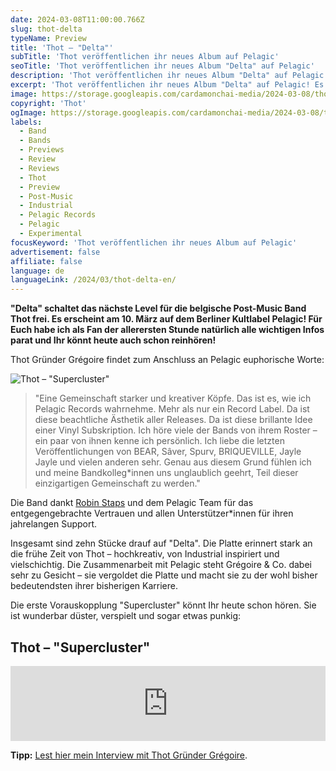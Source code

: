 ```yaml
---
date: 2024-03-08T11:00:00.766Z
slug: thot-delta
typeName: Preview
title: 'Thot – "Delta"'
subTitle: 'Thot veröffentlichen ihr neues Album auf Pelagic'
seoTitle: 'Thot veröffentlichen ihr neues Album "Delta" auf Pelagic'
description: 'Thot veröffentlichen ihr neues Album "Delta" auf Pelagic! Erfahrt hier alles über die sensationelle Fusion und das neue Thot Album!'
excerpt: 'Thot veröffentlichen ihr neues Album "Delta" auf Pelagic! Es ist offiziell! Eine meiner Lieblingsbands schließt sich einem meiner Lieblingslabels an! In diesem Artikel erzähle ich Euch alles über die sensationelle Fusion der belgischen Band mit dem Kultlabel und die großartige Platte!'
image: https://storage.googleapis.com/cardamonchai-media/2024-03-08/thot-soundsvegan-com-jpg-imagine-080808_332033_1024_768/640.webp
copyright: 'Thot'
ogImage: https://storage.googleapis.com/cardamonchai-media/2024-03-08/thot-sounds-vegan-com-og-jpg-imagine-080808_392539_1200_628/640.webp
labels:
  - Band
  - Bands
  - Previews
  - Review
  - Reviews
  - Thot
  - Preview
  - Post-Music
  - Industrial
  - Pelagic Records
  - Pelagic
  - Experimental
focusKeyword: 'Thot veröffentlichen ihr neues Album auf Pelagic'
advertisement: false
affiliate: false
language: de
languageLink: /2024/03/thot-delta-en/
---
```


**"Delta" schaltet das nächste Level für die belgische Post-Music Band Thot frei. Es erscheint am 10. März auf dem Berliner Kultlabel Pelagic! Für Euch habe ich als Fan der allerersten Stunde natürlich alle wichtigen Infos parat und Ihr könnt heute auch schon reinhören!**

Thot Gründer Grégoire findet zum Anschluss an Pelagic euphorische Worte:

![Thot – "Supercluster"](https://storage.googleapis.com/cardamonchai-media/2024-03-08/thot-supercluster-soundsvegan-com-jpeg-imagine-08a8e8_598d9a_1500_1500/640.webp 'Thot – "Supercluster"')

> "Eine Gemeinschaft starker und kreativer Köpfe. Das ist es, wie ich Pelagic Records wahrnehme. Mehr als nur ein Record Label. Da ist diese beachtliche Ästhetik aller Releases. Da ist diese brillante Idee einer Vinyl Subskription. Ich höre viele der Bands von ihrem Roster – ein paar von ihnen kenne ich persönlich. Ich liebe die letzten Veröffentlichungen von BEAR, Sâver, Spurv, BRIQUEVILLE, Jayle Jayle und vielen anderen sehr. Genau aus diesem Grund fühlen ich und meine Bandkolleg\*innen uns unglaublich geehrt, Teil dieser einzigartigen Gemeinschaft zu werden."

Die Band dankt [Robin Staps](/2020/09/the-ocean-robin-staps-interview/) und dem Pelagic Team für das entgegengebrachte Vertrauen und allen Unterstützer\*innen für ihren jahrelangen Support.

Insgesamt sind zehn Stücke drauf auf "Delta". Die Platte erinnert stark an die frühe Zeit von Thot – hochkreativ, von Industrial inspiriert und vielschichtig. Die Zusammenarbeit mit Pelagic steht Grégoire & Co. dabei sehr zu Gesicht – sie vergoldet die Platte und macht sie zu der wohl bisher bedeutendsten ihrer bisherigen Karriere.

Die erste Vorauskopplung "Supercluster" könnt Ihr heute schon hören. Sie ist wunderbar düster, verspielt und sogar etwas punkig:

## Thot – "Supercluster"

<iframe
  style="border: 0; width: 100%; height: 120px;"
  src="https://bandcamp.com/EmbeddedPlayer/album=2215708756/size=large/bgcol=ffffff/linkcol=5c9b72/tracklist=false/artwork=small/transparent=true/"
  seamless
>
  <a href="https://thot.bandcamp.com/album/delta-2">Delta by Thot</a>
</iframe>

**Tipp:** [Lest hier mein Interview mit Thot Gründer Grégoire](/2021/04/thot-interview/).
